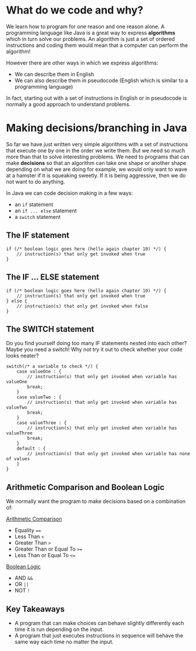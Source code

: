 # What do we code and why?

We learn how to program for one reason and one reason alone. A programming language like Java is a great way to express <b>algorithms</b> which in turn solve our problems. An algorithm is just a set of ordered instructions and coding them would mean that a computer can perform the algorithm!

However there are other ways in which we express algorithms:
- We can describe them in English
- We can also describe them in pseudocode (English which is similar to a programming language)

In fact, starting out with a set of instructions in English or in pseudocode is normally a good approach to understand problems.

# Making decisions/branching in Java

So far we have just written very simple algorithms with a set of instructions that execute one by one in the order we write them.
But we need so much more than that to solve interesting problems. We need to programs that can make **decisions** so that an algorithm can take one shape or another shape depending on what we are doing for example, we would only want to wave at a hamster if it is squeaking sweetly. If it is being aggressive, then we do not want to do anything.

In Java we can code decision making in a few ways:

- an `if` statement
- an `if ... else` statement
- a `switch` statement  

## The IF statement

```
if (/* boolean logic goes here (hello again chapter 10) */) {
    // instruction(s) that only get invoked when true
}
```

## The IF ... ELSE statement

```
if (/* boolean logic goes here (hello again chapter 10) */) {
    // instruction(s) that only get invoked when true
} else {
    // instruction(s) that only get invoked when false
}
```

## The SWITCH statement

Do you find yourself doing too many IF statements nested into each other? Maybe you need a switch! Why not try it out to check whether your code looks neater?

```
switch(/* a variable to check */) {
    case valueOne : {
        // instruction(s) that only get invoked when variable has valueOne
        break;
    }
    case valueTwo : {
        // instruction(s) that only get invoked when variable has valueTwo
        break;
    }
    case valueThree : {
        // instruction(s) that only get invoked when variable has valueThree
        break;
    }
    default : {
        // instruction(s) that only get invoked when variable has none of values
    }
}
```

## Arithmetic Comparison and Boolean Logic

We normally want the program to make decisions based on a combination of:

<ins>Arithmetic Comparison</ins>

- Equality `==`
- Less Than `<`
- Greater Than `>`
- Greater Than or Equal To `>=`
- Less Than or Equal To `<=`

<ins>Boolean Logic</ins>

- AND `&&`
- OR `||`
- NOT `!`

## Key Takeaways

- A program that can make choices can behave slightly differently each time it is run depending on the input.
- A program that just executes instructions in sequence will behave the same way each time no matter the input.